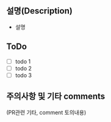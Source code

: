 ## 설명(Description)

- 설명

## ToDo

- [ ] todo 1
- [ ] todo 2
- [ ] todo 3

## 주의사항 및 기타 comments

(PR관련 기타, comment 토의내용)
